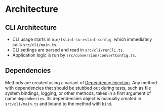 # Architecture

## CLI Architecture

-   CLI usage starts in `bin/tslint-to-eslint-config`, which immediately calls `src/cli/main.ts`.
-   CLI settings are parsed and read in `src/cli/runCli.ts`.
-   Application logic is run by `src/conversion/convertConfig.ts`.

## Dependencies

Methods are created using a variant of [Dependency Injection](http://en.wikipedia.org/wiki/Dependency_Injection).
Any method with dependencies that should be stubbed out during tests, such as file system bindings, logging, or other methods,
takes in a first argument of name `dependencies`.
Its dependencies object is manually created in `src/cli/main.ts` and bound to the method with `bind`.

